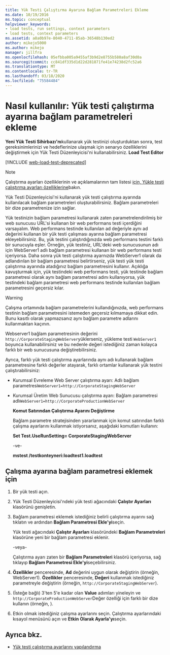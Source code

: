 ```yaml
---
title: Yük Testi Çalıştırma Ayarına Bağlam Parametreleri Ekleme
ms.date: 10/19/2016
ms.topic: conceptual
helpviewer_keywords:
- load tests, run settings, context parameters
- load tests, context parameters
ms.assetid: a8a0b97e-8040-4711-85ab-36548b130ed2
author: mikejo5000
ms.author: mikejo
manager: jillfra
ms.openlocfilehash: 05efbba005a9455af3b9d2e8755b580a8af30d0a
ms.sourcegitcommit: cc841df335d1d22d281871fe41e74238d2fc52a6
ms.translationtype: MT
ms.contentlocale: tr-TR
ms.lasthandoff: 03/18/2020
ms.locfileid: "75584484"
---
```

# <a name="how-to-add-context-parameters-to-a-load-test-run-setting"></a>Nasıl kullanılır: Yük testi çalıştırma ayarına bağlam parametreleri ekleme

**Yeni Yük Testi Sihirbazı'nı**kullanarak yük testinizi oluşturduktan sonra, test gereksinimlerinizi ve hedeflerinize ulaşmak için senaryo özelliklerini değiştirmek için Yük Testi Düzenleyicisi'ni kullanabilirsiniz. **Load Test Editor**

[!INCLUDE [web-load-test-deprecated](includes/web-load-test-deprecated.md)]

> [!NOTE]
> Çalıştırma ayarları özelliklerinin ve açıklamalarının tam listesi [için, Yükle testi çalıştırma ayarları özelliklerine](../test/load-test-run-settings-properties.md)bakın.

Yük Testi Düzenleyicisi'ni kullanarak yük testi çalıştırma ayarında kullanılacak bağlam parametreleri oluşturabilirsiniz. Bağlam parametreleri bir dize parametrenize izin sağlar.

Yük testinizin bağlam parametresi kullanarak zaten parametrelendirilmiş bir web sunucusu URL'si kullanan bir web performans testi içerdiğini varsayalım. Web performans testinde kullanılan ad değeriyle aynı ad değerini kullanan bir yük testi çalışması ayarına bağlam parametresi ekleyebilirsiniz. Bu, yük testini çalıştırdığınızda web performans testini farklı bir sunucuyla eşler. Örneğin, yük testiniz, URL'deki web sunucusunun adı için WebServer1 adlı bağlam parametresi kullanan bir web performans testi içeriyorsa. Daha sonra yük testi çalıştırma ayarnızda WebServer1 olarak da adlandırılan bir bağlam parametresi belirtirseniz, yük testi yük testi çalıştırma ayarında atadığınız bağlam parametresini kullanır. Açıklığa kavuşturmak için, yük testindeki web performans testi, yük testinde bağlam parametresi olarak aynı bağlam parametresi adını kullanıyorsa, yük testindeki bağlam parametresi web performans testinde kullanılan bağlam parametresini geçersiz kılar.

> [!WARNING]
> Çalışma ortamında bağlam parametrelerini kullandığınızda, web performans testinin bağlam parametresini istemeden geçersiz kılmamaya dikkat edin. Bunu kasıtlı olarak yapmazsanız aynı bağlam parametre adlarını kullanmaktan kaçının.

Webserver1 bağlam parametresinin değerini `http://CorporateStagingWebServer`yüklerseniz, yükleme testi `WebServer1` boyunca kullanabilirsiniz ve bu nedenle değeri istediğiniz zaman kolayca farklı bir web sunucusuna değiştirebilirsiniz.

Ayrıca, farklı yük testi çalıştırma ayarlarında aynı adı kullanarak bağlam parametresine farklı değerler atayarak, farklı ortamlar kullanarak yük testini çalıştırabilirsiniz:

- Kurumsal Evreleme Web Server çalıştırma ayarı: Adlı bağlam parametresi`WebServer1=http://CorporateStagingWebServer`

- Kurumsal Üretim Web Sunucusu çalıştırma ayarı: Bağlam parametresi adlı`WebServer1=http://CorporateProductionWebServer`

  **Komut Satırından Çalıştırma Ayarını Değiştirme**

  Bağlam parametre stratejisinden yararlanmak için komut satırından farklı çalışma ayarlarını kullanmak istiyorsanız, aşağıdaki komutları kullanın:

  **Set Test.UseRunSetting= CorporateStagingWebServer**

  -ve-

  **mstest /testkonteyneri:loadtest1.loadtest**

## <a name="to-add-a-context-parameter-to-a-run-setting"></a>Çalışma ayarına bağlam parametresi eklemek için

1. Bir yük testi açın.

2. Yük Testi Düzenleyicisi'ndeki yük testi ağacındaki **Çalıştır Ayarları** klasörünü genişletin.

3. Bağlam parametresi eklemek istediğiniz belirli çalıştırma ayarını sağ tıklatın ve ardından **Bağlam Parametresi Ekle'yi**seçin.

     Yük testi ağacındaki **Çalıştır Ayarları** klasöründeki **Bağlam Parametreleri** klasörüne yeni bir bağlam parametresi eklenir.

     -veya-

     Çalıştırma ayarı zaten bir **Bağlam Parametreleri** klasörü içeriyorsa, sağ tıklayıp **Bağlam Parametresi Ekle'yi**seçebilirsiniz.

4. **Özellikler** penceresinde, **Ad** değerini uygun olarak değiştirin (örneğin, WebServer1). **Özellikler** penceresinde, **Değeri** kullanmak istediğiniz parametreyle değiştirin (örneğin, `http://CorporateStagingWebServer`).

5. (İsteğe bağlı) 3'ten 5'e kadar olan **Value** adımları yineleyin ve `http://CorporateProductionWebServer`Değer özelliği için farklı bir dize kullanın (örneğin, ).

6. Etkin olmak istediğiniz çalışma ayarlarını seçin. Çalıştırma ayarlarındaki kısayol menüsünü açın ve **Etkin Olarak Ayarla'yı**seçin.

## <a name="see-also"></a>Ayrıca bkz.

- [Yük testi çalıştırma ayarlarını yapılandırma](../test/configure-load-test-run-settings.md)
